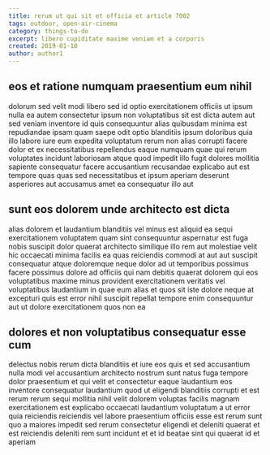 ```yaml
---
title: rerum ut qui sit et officia et article 7002
tags: outdoor, open-air-cinema
category: things-to-do
excerpt: libero cupiditate maxime veniam et a corporis
created: 2019-01-10
author: author1
---
```


## eos et ratione numquam praesentium eum nihil

dolorum sed velit modi libero sed id optio exercitationem officiis ut ipsum nulla ea autem consectetur ipsum non voluptatibus sit est dicta autem aut sed veniam inventore id quis consequuntur alias quibusdam minima est repudiandae ipsam quam saepe odit optio blanditiis ipsum doloribus quia illo labore iure eum expedita voluptatum rerum non alias corrupti facere dolor et ex necessitatibus repellendus eaque numquam quae qui rerum voluptates incidunt laboriosam atque quod impedit illo fugit dolores mollitia sapiente consequatur facere accusantium recusandae explicabo aut est tempore quas quas sed necessitatibus et ipsum aperiam deserunt asperiores aut accusamus amet ea consequatur illo aut

## sunt eos dolorem unde architecto est dicta

alias dolorem et laudantium blanditiis vel minus est aliquid ea sequi exercitationem voluptatem quam sint consequuntur aspernatur est fuga nobis suscipit dolor quaerat architecto similique illo rem aut molestiae velit hic occaecati minima facilis ea quas reiciendis commodi at aut aut suscipit consequatur atque doloremque neque dolor ad ut temporibus possimus facere possimus dolore ad officiis qui nam debitis quaerat dolorem qui eos voluptatibus maxime minus provident exercitationem veritatis vel voluptatibus laudantium in quae eum alias et quos sit iste dolore neque at excepturi quis est error nihil suscipit repellat tempore enim consequuntur aut ut dolore exercitationem quos non ea

## dolores et non voluptatibus consequatur esse cum

delectus nobis rerum dicta blanditiis et iure eos quis et sed accusantium nulla modi vel accusantium architecto nostrum sunt natus fuga tempore dolor praesentium et qui velit et consectetur eaque laudantium eos inventore consequatur laudantium quod ut eligendi blanditiis corrupti et est rerum rerum sequi mollitia nihil velit dolorem voluptas facilis magnam exercitationem est explicabo occaecati laudantium voluptatum a ut error quia reiciendis reiciendis vel labore praesentium officiis esse est rerum sunt quo a maiores impedit sed rerum consectetur eligendi et deleniti quaerat et est reiciendis deleniti rem sunt incidunt et et id beatae sint qui quaerat id et aperiam
